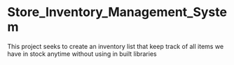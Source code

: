 # Store_Inventory_Management_System
This project seeks to create an inventory list that keep track of all items we have in stock anytime without using in built libraries
